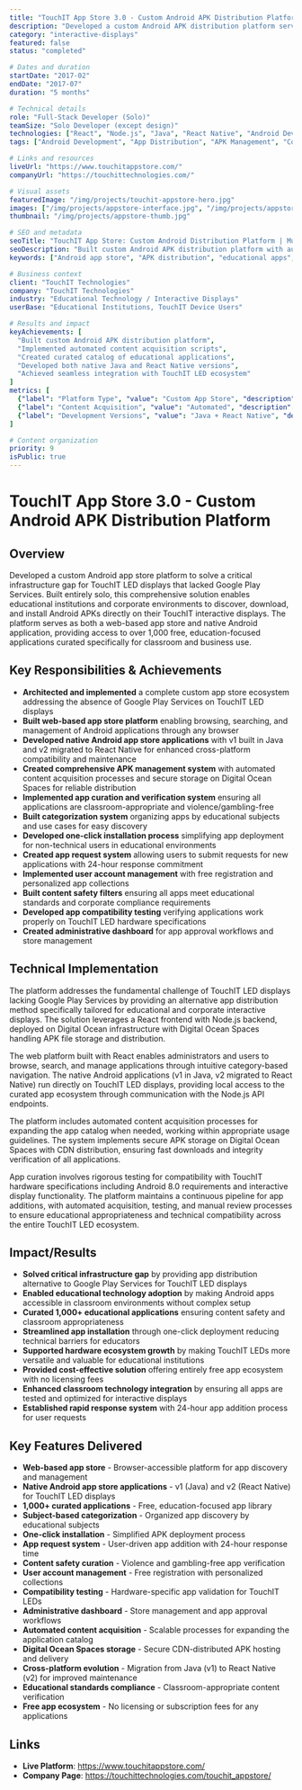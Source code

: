 ```yaml
---
title: "TouchIT App Store 3.0 - Custom Android APK Distribution Platform"
description: "Developed a custom Android APK distribution platform serving as an alternative app store for TouchIT Interactive LED displays with automated content acquisition and curated educational applications."
category: "interactive-displays"
featured: false
status: "completed"

# Dates and duration
startDate: "2017-02"
endDate: "2017-07"
duration: "5 months"

# Technical details
role: "Full-Stack Developer (Solo)"
teamSize: "Solo Developer (except design)"
technologies: ["React", "Node.js", "Java", "React Native", "Android Development", "Digital Ocean", "Content Acquisition"]
tags: ["Android Development", "App Distribution", "APK Management", "Content Acquisition", "Educational Apps", "Custom App Store"]

# Links and resources
liveUrl: "https://www.touchitappstore.com/"
companyUrl: "https://touchittechnologies.com/"

# Visual assets
featuredImage: "/img/projects/touchit-appstore-hero.jpg"
images: ["/img/projects/appstore-interface.jpg", "/img/projects/appstore-catalog.jpg", "/img/projects/appstore-mobile.jpg"]
thumbnail: "/img/projects/appstore-thumb.jpg"

# SEO and metadata
seoTitle: "TouchIT App Store: Custom Android Distribution Platform | Muhammad Asif Javed"
seoDescription: "Built custom Android APK distribution platform with automated content acquisition, curated educational applications, and seamless integration with TouchIT LED displays."
keywords: ["Android app store", "APK distribution", "educational apps", "content acquisition", "custom app store", "TouchIT technology", "Android development"]

# Business context
client: "TouchIT Technologies"
company: "TouchIT Technologies"
industry: "Educational Technology / Interactive Displays"
userBase: "Educational Institutions, TouchIT Device Users"

# Results and impact
keyAchievements: [
  "Built custom Android APK distribution platform",
  "Implemented automated content acquisition scripts",
  "Created curated catalog of educational applications",
  "Developed both native Java and React Native versions",
  "Achieved seamless integration with TouchIT LED ecosystem"
]
metrics: [
  {"label": "Platform Type", "value": "Custom App Store", "description": "Alternative to Google Play Store"},
  {"label": "Content Acquisition", "value": "Automated", "description": "Scripted app discovery and cataloging"},
  {"label": "Development Versions", "value": "Java + React Native", "description": "Multiple technology implementations"}
]

# Content organization
priority: 9
isPublic: true
---
```


# TouchIT App Store 3.0 - Custom Android APK Distribution Platform

## Overview

Developed a custom Android app store platform to solve a critical infrastructure gap for TouchIT LED displays that lacked Google Play Services. Built entirely solo, this comprehensive solution enables educational institutions and corporate environments to discover, download, and install Android APKs directly on their TouchIT interactive displays. The platform serves as both a web-based app store and native Android application, providing access to over 1,000 free, education-focused applications curated specifically for classroom and business use.

## Key Responsibilities & Achievements

- **Architected and implemented** a complete custom app store ecosystem addressing the absence of Google Play Services on TouchIT LED displays
- **Built web-based app store platform** enabling browsing, searching, and management of Android applications through any browser
- **Developed native Android app store applications** with v1 built in Java and v2 migrated to React Native for enhanced cross-platform compatibility and maintenance
- **Created comprehensive APK management system** with automated content acquisition processes and secure storage on Digital Ocean Spaces for reliable distribution
- **Implemented app curation and verification system** ensuring all applications are classroom-appropriate and violence/gambling-free
- **Built categorization system** organizing apps by educational subjects and use cases for easy discovery
- **Developed one-click installation process** simplifying app deployment for non-technical users in educational environments
- **Created app request system** allowing users to submit requests for new applications with 24-hour response commitment
- **Implemented user account management** with free registration and personalized app collections
- **Built content safety filters** ensuring all apps meet educational standards and corporate compliance requirements
- **Developed app compatibility testing** verifying applications work properly on TouchIT LED hardware specifications
- **Created administrative dashboard** for app approval workflows and store management

## Technical Implementation

The platform addresses the fundamental challenge of TouchIT LED displays lacking Google Play Services by providing an alternative app distribution method specifically tailored for educational and corporate interactive displays. The solution leverages a React frontend with Node.js backend, deployed on Digital Ocean infrastructure with Digital Ocean Spaces handling APK file storage and distribution.

The web platform built with React enables administrators and users to browse, search, and manage applications through intuitive category-based navigation. The native Android applications (v1 in Java, v2 migrated to React Native) run directly on TouchIT LED displays, providing local access to the curated app ecosystem through communication with the Node.js API endpoints.

The platform includes automated content acquisition processes for expanding the app catalog when needed, working within appropriate usage guidelines. The system implements secure APK storage on Digital Ocean Spaces with CDN distribution, ensuring fast downloads and integrity verification of all applications.

App curation involves rigorous testing for compatibility with TouchIT hardware specifications including Android 8.0 requirements and interactive display functionality. The platform maintains a continuous pipeline for app additions, with automated acquisition, testing, and manual review processes to ensure educational appropriateness and technical compatibility across the entire TouchIT LED ecosystem.

## Impact/Results

- **Solved critical infrastructure gap** by providing app distribution alternative to Google Play Services for TouchIT LED displays
- **Enabled educational technology adoption** by making Android apps accessible in classroom environments without complex setup
- **Curated 1,000+ educational applications** ensuring content safety and classroom appropriateness
- **Streamlined app installation** through one-click deployment reducing technical barriers for educators
- **Supported hardware ecosystem growth** by making TouchIT LEDs more versatile and valuable for educational institutions
- **Provided cost-effective solution** offering entirely free app ecosystem with no licensing fees
- **Enhanced classroom technology integration** by ensuring all apps are tested and optimized for interactive displays
- **Established rapid response system** with 24-hour app addition process for user requests

## Key Features Delivered

- **Web-based app store** - Browser-accessible platform for app discovery and management
- **Native Android app store applications** - v1 (Java) and v2 (React Native) for TouchIT LED displays
- **1,000+ curated applications** - Free, education-focused app library
- **Subject-based categorization** - Organized app discovery by educational subjects
- **One-click installation** - Simplified APK deployment process
- **App request system** - User-driven app addition with 24-hour response time
- **Content safety curation** - Violence and gambling-free app verification
- **User account management** - Free registration with personalized collections
- **Compatibility testing** - Hardware-specific app validation for TouchIT LEDs
- **Administrative dashboard** - Store management and app approval workflows
- **Automated content acquisition** - Scalable processes for expanding the application catalog
- **Digital Ocean Spaces storage** - Secure CDN-distributed APK hosting and delivery
- **Cross-platform evolution** - Migration from Java (v1) to React Native (v2) for improved maintenance
- **Educational standards compliance** - Classroom-appropriate content verification
- **Free app ecosystem** - No licensing or subscription fees for any applications

## Links

- **Live Platform**: https://www.touchitappstore.com/
- **Company Page**: https://touchittechnologies.com/touchit_appstore/